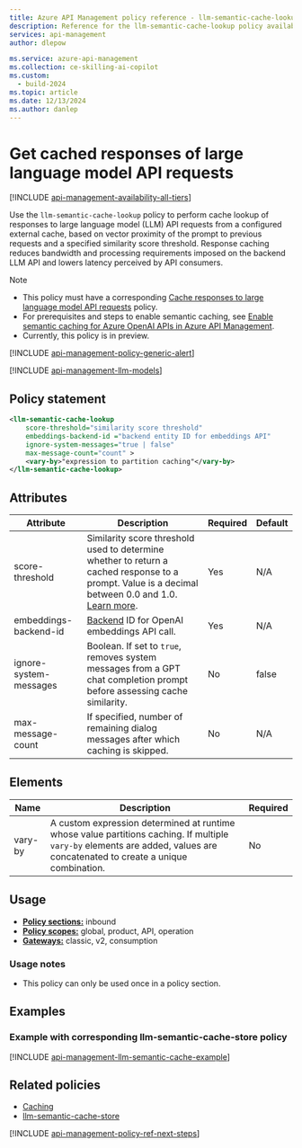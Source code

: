 ```yaml
---
title: Azure API Management policy reference - llm-semantic-cache-lookup | Microsoft Docs
description: Reference for the llm-semantic-cache-lookup policy available for use in Azure API Management. Provides policy usage, settings, and examples.
services: api-management
author: dlepow

ms.service: azure-api-management
ms.collection: ce-skilling-ai-copilot
ms.custom:
  - build-2024
ms.topic: article
ms.date: 12/13/2024
ms.author: danlep
---
```


# Get cached responses of large language model API requests

[!INCLUDE [api-management-availability-all-tiers](../../includes/api-management-availability-all-tiers.md)]

Use the `llm-semantic-cache-lookup` policy to perform cache lookup of responses to large language model (LLM) API requests from a configured external cache, based on vector proximity of the prompt to previous requests and a specified similarity score threshold. Response caching reduces bandwidth and processing requirements imposed on the backend LLM API and lowers latency perceived by API consumers.

> [!NOTE]
> * This policy must have a corresponding [Cache responses to large language model API requests](llm-semantic-cache-store-policy.md) policy. 
> * For prerequisites and steps to enable semantic caching, see [Enable semantic caching for Azure OpenAI APIs in Azure API Management](azure-openai-enable-semantic-caching.md).
> * Currently, this policy is in preview.

[!INCLUDE [api-management-policy-generic-alert](../../includes/api-management-policy-generic-alert.md)]

[!INCLUDE [api-management-llm-models](../../includes/api-management-llm-models.md)]

## Policy statement

```xml
<llm-semantic-cache-lookup
    score-threshold="similarity score threshold"
    embeddings-backend-id ="backend entity ID for embeddings API"
    ignore-system-messages="true | false"      
    max-message-count="count" >
    <vary-by>"expression to partition caching"</vary-by>
</llm-semantic-cache-lookup>
```

## Attributes

| Attribute         | Description                                            | Required | Default |
| ----------------- | ------------------------------------------------------ | -------- | ------- |
| score-threshold	| Similarity score threshold used to determine whether to return a cached response to a prompt. Value is a decimal between 0.0 and 1.0. [Learn more](../azure-cache-for-redis/cache-tutorial-semantic-cache.md#change-the-similarity-threshold). | Yes |	N/A |
| embeddings-backend-id | [Backend](backends.md) ID for OpenAI embeddings API call. |	Yes |	N/A |
| ignore-system-messages | Boolean. If set to `true`, removes system messages from a GPT chat completion prompt before assessing cache similarity. | No | false |
| max-message-count | If specified, number of remaining dialog messages after which caching is skipped. | No | N/A |
                                             
## Elements

|Name|Description|Required|
|----------|-----------------|--------------|
|vary-by| A custom expression determined at runtime whose value partitions caching. If multiple `vary-by` elements are added, values are concatenated to create a unique combination. | No |

## Usage


- [**Policy sections:**](./api-management-howto-policies.md#sections) inbound
- [**Policy scopes:**](./api-management-howto-policies.md#scopes) global, product, API, operation
-  [**Gateways:**](api-management-gateways-overview.md) classic, v2, consumption

### Usage notes

- This policy can only be used once in a policy section.


## Examples

### Example with corresponding llm-semantic-cache-store policy

[!INCLUDE [api-management-llm-semantic-cache-example](../../includes/api-management-llm-semantic-cache-example.md)]

## Related policies

* [Caching](api-management-policies.md#caching)
* [llm-semantic-cache-store](llm-semantic-cache-store-policy.md)

[!INCLUDE [api-management-policy-ref-next-steps](../../includes/api-management-policy-ref-next-steps.md)]
